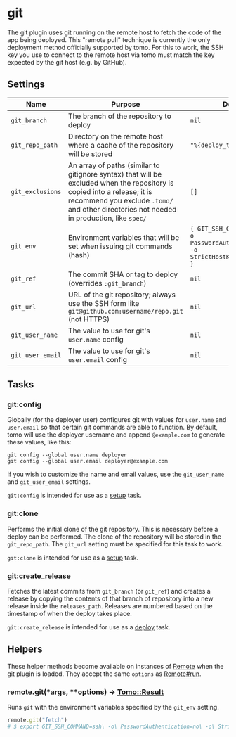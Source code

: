 # git

The git plugin uses git running on the remote host to fetch the code of the app being deployed. This "remote pull" technique is currently the only deployment method officially supported by tomo. For this to work, the SSH key you use to connect to the remote host via tomo must match the key expected by the git host (e.g. by GitHub).

## Settings

| Name             | Purpose                                                                                                                                                                                                               | Default                                                                               |
| ---------------- | --------------------------------------------------------------------------------------------------------------------------------------------------------------------------------------------------------------------- | ------------------------------------------------------------------------------------- |
| `git_branch`     | The branch of the repository to deploy                                                                                                                                                                                | `nil`                                                                            |
| `git_repo_path`  | Directory on the remote host where a cache of the repository will be stored                                                                                                                                           | `"%{deploy_to}/git_repo"`                                                             |
| `git_exclusions` | An array of paths (similar to gitignore syntax) that will be excluded when the repository is copied into a release; it is recommend you exclude `.tomo/` and other directories not needed in production, like `spec/` | `[]`                                                                                  |
| `git_env`        | Environment variables that will be set when issuing git commands (hash)                                                                                                                                               | `{ GIT_SSH_COMMAND: "ssh -o PasswordAuthentication=no -o StrictHostKeyChecking=no" }` |
| `git_ref`        | The commit SHA or tag to deploy (overrides `:git_branch`)                                                                                                                                                             | `nil`                                                                                 |
| `git_url`        | URL of the git repository; always use the SSH form like `git@github.com:username/repo.git` (not HTTPS)                                                                                                                | `nil`                                                                                 |
| `git_user_name`        | The value to use for git's `user.name` config                                                                                                                | `nil`                                                                                 |
| `git_user_email`        | The value to use for git's `user.email` config                                                                                                            | `nil`                                                                                 |

## Tasks

### git:config

Globally (for the deployer user) configures git with values for `user.name` and `user.email` so that certain git commands are able to function. By default, tomo will use the deployer username and append `@example.com` to generate these values, like this:

```
git config --global user.name deployer
git config --global user.email deployer@example.com
```

If you wish to customize the name and email values, use the `git_user_name` and `git_user_email` settings.

`git:config` is intended for use as a [setup](../commands/setup.md) task.

### git:clone

Performs the initial clone of the git repository. This is necessary before a deploy can be performed. The clone of the repository will be stored in the `git_repo_path`. The `git_url` setting must be specified for this task to work.

`git:clone` is intended for use as a [setup](../commands/setup.md) task.

### git:create_release

Fetches the latest commits from `git_branch` (or `git_ref`) and creates a release by copying the contents of that branch of repository into a new release inside the `releases_path`. Releases are numbered based on the timestamp of when the deploy takes place.

`git:create_release` is intended for use as a [deploy](../commands/deploy.md) task.

## Helpers

These helper methods become available on instances of [Remote](../api/Remote.md) when the git plugin is loaded. They accept the same `options` as [Remote#run](../api/Remote.md#run42command-4242options-tomoresult).

### remote.git(\*args, \*\*options) → [Tomo::Result](../api/Result.md)

Runs `git` with the environment variables specified by the `git_env` setting.

```ruby
remote.git("fetch")
# $ export GIT_SSH_COMMAND=ssh\ -o\ PasswordAuthentication=no\ -o\ StrictHostKeyChecking=no && git fetch
```
